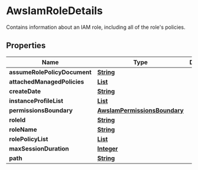 

# AwsIamRoleDetails

Contains information about an IAM role, including all of the role's policies.

## Properties

| Name | Type | Description | Notes |
|------------ | ------------- | ------------- | -------------|
|**assumeRolePolicyDocument** | [**String**](String.md) |  |  [optional] |
|**attachedManagedPolicies** | [**List**](List.md) |  |  [optional] |
|**createDate** | [**String**](String.md) |  |  [optional] |
|**instanceProfileList** | [**List**](List.md) |  |  [optional] |
|**permissionsBoundary** | [**AwsIamPermissionsBoundary**](AwsIamPermissionsBoundary.md) |  |  [optional] |
|**roleId** | [**String**](String.md) |  |  [optional] |
|**roleName** | [**String**](String.md) |  |  [optional] |
|**rolePolicyList** | [**List**](List.md) |  |  [optional] |
|**maxSessionDuration** | [**Integer**](Integer.md) |  |  [optional] |
|**path** | [**String**](String.md) |  |  [optional] |



